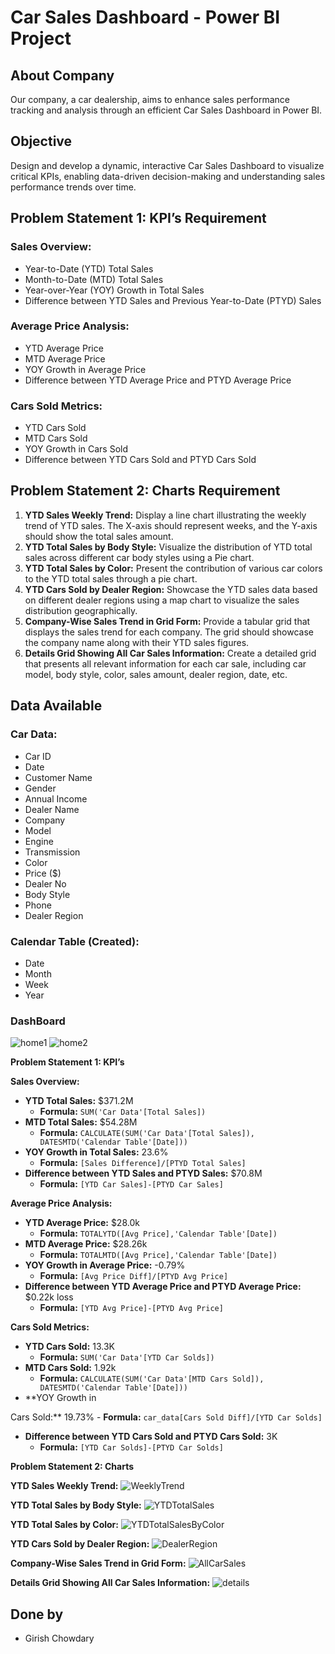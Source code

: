 # Car Sales Dashboard - Power BI Project

## About Company
Our company, a car dealership, aims to enhance sales performance tracking and analysis through an efficient Car Sales Dashboard in Power BI.

## Objective
Design and develop a dynamic, interactive Car Sales Dashboard to visualize critical KPIs, enabling data-driven decision-making and understanding sales performance trends over time.

## Problem Statement 1: KPI’s Requirement
### Sales Overview:
- Year-to-Date (YTD) Total Sales
- Month-to-Date (MTD) Total Sales
- Year-over-Year (YOY) Growth in Total Sales
- Difference between YTD Sales and Previous Year-to-Date (PTYD) Sales

### Average Price Analysis:
- YTD Average Price
- MTD Average Price
- YOY Growth in Average Price
- Difference between YTD Average Price and PTYD Average Price

### Cars Sold Metrics:
- YTD Cars Sold
- MTD Cars Sold
- YOY Growth in Cars Sold
- Difference between YTD Cars Sold and PTYD Cars Sold

## Problem Statement 2: Charts Requirement
1. **YTD Sales Weekly Trend:** Display a line chart illustrating the weekly trend of YTD sales. The X-axis should represent weeks, and the Y-axis should show the total sales amount.
2. **YTD Total Sales by Body Style:** Visualize the distribution of YTD total sales across different car body styles using a Pie chart.
3. **YTD Total Sales by Color:** Present the contribution of various car colors to the YTD total sales through a pie chart.
4. **YTD Cars Sold by Dealer Region:** Showcase the YTD sales data based on different dealer regions using a map chart to visualize the sales distribution geographically.
5. **Company-Wise Sales Trend in Grid Form:** Provide a tabular grid that displays the sales trend for each company. The grid should showcase the company name along with their YTD sales figures.
6. **Details Grid Showing All Car Sales Information:** Create a detailed grid that presents all relevant information for each car sale, including car model, body style, color, sales amount, dealer region, date, etc.

## Data Available
### Car Data:
- Car ID
- Date
- Customer Name
- Gender
- Annual Income
- Dealer Name
- Company
- Model
- Engine
- Transmission
- Color
- Price ($)
- Dealer No
- Body Style
- Phone
- Dealer Region

### Calendar Table (Created):
- Date
- Month
- Week
- Year

### DashBoard 

![home1](https://github.com/GirishChowdary0208/Powerbi/assets/92716279/a39d22f2-eff5-400d-b99d-7c5f2efcc165)
![home2](https://github.com/GirishChowdary0208/Powerbi/assets/92716279/93db30a6-bf1e-4edd-918b-11cf05cddc18)

**Problem Statement 1: KPI’s**

**Sales Overview:**
- **YTD Total Sales:** $371.2M
    - **Formula:** `SUM('Car Data'[Total Sales])`
- **MTD Total Sales:** $54.28M
    - **Formula:** `CALCULATE(SUM('Car Data'[Total Sales]), DATESMTD('Calendar Table'[Date]))`
- **YOY Growth in Total Sales:** 23.6%
    - **Formula:** `[Sales Difference]/[PTYD Total Sales]`
- **Difference between YTD Sales and PTYD Sales:** $70.8M
    - **Formula:** `[YTD Car Sales]-[PTYD Car Sales]`

**Average Price Analysis:**
- **YTD Average Price:** $28.0k
    - **Formula:** `TOTALYTD([Avg Price],'Calendar Table'[Date])`
- **MTD Average Price:** $28.26k
    - **Formula:** `TOTALMTD([Avg Price],'Calendar Table'[Date])`
- **YOY Growth in Average Price:** -0.79%
    - **Formula:** `[Avg Price Diff]/[PTYD Avg Price]`
- **Difference between YTD Average Price and PTYD Average Price:** $0.22k loss
    - **Formula:** `[YTD Avg Price]-[PTYD Avg Price]`

**Cars Sold Metrics:**
- **YTD Cars Sold:** 13.3K
    - **Formula:** `SUM('Car Data'[YTD Car Solds])`
- **MTD Cars Sold:** 1.92k
    - **Formula:** `CALCULATE(SUM('Car Data'[MTD Cars Sold]), DATESMTD('Calendar Table'[Date]))`
- **YOY Growth in

 Cars Sold:** 19.73%
    - **Formula:** `car_data[Cars Sold Diff]/[YTD Car Solds]`
- **Difference between YTD Cars Sold and PTYD Cars Sold:** 3K
    - **Formula:** `[YTD Car Solds]-[PTYD Car Solds]`
 
**Problem Statement 2: Charts**


**YTD Sales Weekly Trend:** ![WeeklyTrend](https://github.com/GirishChowdary0208/Powerbi/assets/92716279/006c793b-0266-49ee-b6c2-19d0bdd4e7f8)


**YTD Total Sales by Body Style:** ![YTDTotalSales](https://github.com/GirishChowdary0208/Powerbi/assets/92716279/2afe3465-c089-4a6c-96c5-99cb43f448a2)


**YTD Total Sales by Color:** ![YTDTotalSalesByColor](https://github.com/GirishChowdary0208/Powerbi/assets/92716279/0864e0f0-3c0b-472a-a5c0-b6d00182ea39)


**YTD Cars Sold by Dealer Region:** ![DealerRegion](https://github.com/GirishChowdary0208/Powerbi/assets/92716279/38574caf-6ce0-44cc-9760-75b516647d6c)


**Company-Wise Sales Trend in Grid Form:** ![AllCarSales](https://github.com/GirishChowdary0208/Powerbi/assets/92716279/171f7629-8380-4f30-bf26-b44f13bad065)


**Details Grid Showing All Car Sales Information:** ![details](https://github.com/GirishChowdary0208/Powerbi/assets/92716279/a2efe884-ad4d-4f66-b2a6-205b01120b4a)




## Done by
   - Girish Chowdary
